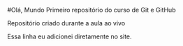 #Olá, Mundo
Primeiro repositório do curso de Git e GitHub

Repositório criado durante a aula ao vivo

Essa linha eu adicionei diretamente no site.
